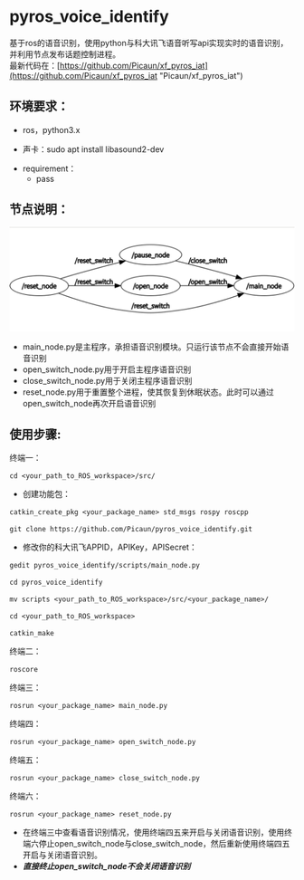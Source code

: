 # pyros_voice_identify
基于ros的语音识别，使用python与科大讯飞语音听写api实现实时的语音识别，并利用节点发布话题控制进程。  
最新代码在：[https://github.com/Picaun/xf_pyros_iat](https://github.com/Picaun/xf_pyros_iat "Picaun/xf_pyros_iat")  
## 环境要求：  
* ros，python3.x  
- 声卡：sudo apt install libasound2-dev
* requirement：  
    * pass
## 节点说明：  
![节点图](https://github.com/Picaun/xf_pyros_iat/blob/main/others/node_main.png "节点图")
* main_node.py是主程序，承担语音识别模块。只运行该节点不会直接开始语音识别  
* open_switch_node.py用于开启主程序语音识别  
* close_switch_node.py用于关闭主程序语音识别  
* reset_node.py用于重置整个进程，使其恢复到休眠状态。此时可以通过open_switch_node再次开启语音识别  
## 使用步骤:
终端一：   
```
cd <your_path_to_ROS_workspace>/src/
```
* 创建功能包：  
```
catkin_create_pkg <your_package_name> std_msgs rospy roscpp
```
```
git clone https://github.com/Picaun/pyros_voice_identify.git
```
* 修改你的科大讯飞APPID，APIKey，APISecret：
```
gedit pyros_voice_identify/scripts/main_node.py
```
```
cd pyros_voice_identify
```
```
mv scripts <your_path_to_ROS_workspace>/src/<your_package_name>/
```
```
cd <your_path_to_ROS_workspace>
```
```
catkin_make
```
终端二： 
```
roscore
```
终端三：  
```
rosrun <your_package_name> main_node.py
```
终端四：  
```
rosrun <your_package_name> open_switch_node.py
```
终端五：  
```
rosrun <your_package_name> close_switch_node.py
```
终端六：  
```
rosrun <your_package_name> reset_node.py
```
* 在终端三中查看语音识别情况，使用终端四五来开启与关闭语音识别，使用终端六停止open_switch_node与close_switch_node，然后重新使用终端四五开启与关闭语音识别。  
* ___直接终止open_switch_node不会关闭语音识别___

